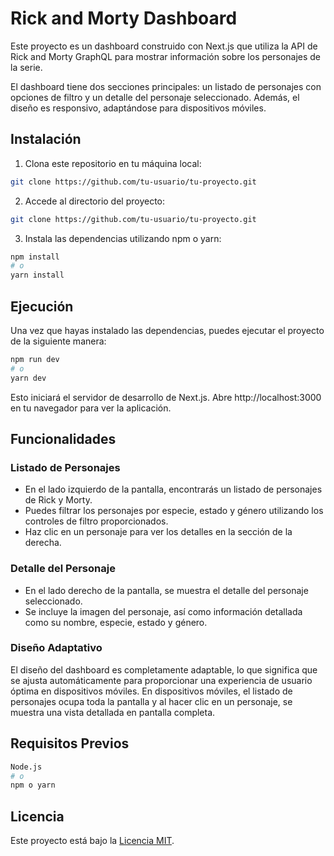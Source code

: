 # Rick and Morty Dashboard

Este proyecto es un dashboard construido con Next.js que utiliza la API de Rick and Morty GraphQL para mostrar información sobre los personajes de la serie.

El dashboard tiene dos secciones principales: un listado de personajes con opciones de filtro y un detalle del personaje seleccionado. Además, el diseño es responsivo, adaptándose para dispositivos móviles.

## Instalación

1. Clona este repositorio en tu máquina local:

```bash
git clone https://github.com/tu-usuario/tu-proyecto.git
```

2. Accede al directorio del proyecto:

```bash
git clone https://github.com/tu-usuario/tu-proyecto.git
```

3. Instala las dependencias utilizando npm o yarn:

```bash
npm install
# o
yarn install
```

## Ejecución

Una vez que hayas instalado las dependencias, puedes ejecutar el proyecto de la siguiente manera:

```bash
npm run dev
# o
yarn dev
```

Esto iniciará el servidor de desarrollo de Next.js. Abre http://localhost:3000 en tu navegador para ver la aplicación.

## Funcionalidades

### Listado de Personajes

- En el lado izquierdo de la pantalla, encontrarás un listado de personajes de Rick y Morty.
- Puedes filtrar los personajes por especie, estado y género utilizando los controles de filtro proporcionados.
- Haz clic en un personaje para ver los detalles en la sección de la derecha.

### Detalle del Personaje

- En el lado derecho de la pantalla, se muestra el detalle del personaje seleccionado.
- Se incluye la imagen del personaje, así como información detallada como su nombre, especie, estado y género.

### Diseño Adaptativo

El diseño del dashboard es completamente adaptable, lo que significa que se ajusta automáticamente para proporcionar una experiencia de usuario óptima en dispositivos móviles. En dispositivos móviles, el listado de personajes ocupa toda la pantalla y al hacer clic en un personaje, se muestra una vista detallada en pantalla completa.

## Requisitos Previos

```bash
Node.js
# o
npm o yarn
```

## Licencia

Este proyecto está bajo la [Licencia MIT](./LICENSE).
